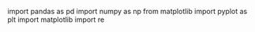 import pandas as pd 
import numpy as np 
from matplotlib import pyplot as plt 
import matplotlib
import re

